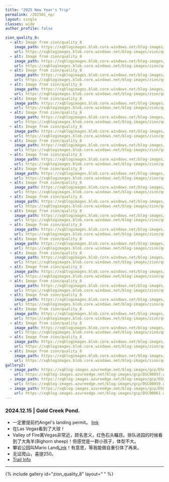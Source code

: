 ```yaml
---
title: "2025 New Year's Trip"
permalink: /202501_np/
layout: single
classes: wide
author_profile: false

zion_quality_8:
  - alt: Image from zion/quality_8
    image_path: https://xqblogimages.blob.core.windows.net/blog-images/zion/quality_8/DSC04132.webp
    url: https://xqblogimages.blob.core.windows.net/blog-images/zion/quality_8/DSC04132.webp
  - alt: Image from zion/quality_8
    image_path: https://xqblogimages.blob.core.windows.net/blog-images/zion/quality_8/DSC04124.webp
    url: https://xqblogimages.blob.core.windows.net/blog-images/zion/quality_8/DSC04124.webp
  - alt: Image from zion/quality_8
    image_path: https://xqblogimages.blob.core.windows.net/blog-images/zion/quality_8/DSC04191.webp
    url: https://xqblogimages.blob.core.windows.net/blog-images/zion/quality_8/DSC04191.webp
  - alt: Image from zion/quality_8
    image_path: https://xqblogimages.blob.core.windows.net/blog-images/zion/quality_8/DSC04076.webp
    url: https://xqblogimages.blob.core.windows.net/blog-images/zion/quality_8/DSC04076.webp
  - alt: Image from zion/quality_8
    image_path: https://xqblogimages.blob.core.windows.net/blog-images/zion/quality_8/DSC04102.webp
    url: https://xqblogimages.blob.core.windows.net/blog-images/zion/quality_8/DSC04102.webp
  - alt: Image from zion/quality_8
    image_path: https://xqblogimages.blob.core.windows.net/blog-images/zion/quality_8/DSC04119.webp
    url: https://xqblogimages.blob.core.windows.net/blog-images/zion/quality_8/DSC04119.webp
  - alt: Image from zion/quality_8
    image_path: https://xqblogimages.blob.core.windows.net/blog-images/zion/quality_8/DSC04174.webp
    url: https://xqblogimages.blob.core.windows.net/blog-images/zion/quality_8/DSC04174.webp
  - alt: Image from zion/quality_8
    image_path: https://xqblogimages.blob.core.windows.net/blog-images/zion/quality_8/DSC04050.webp
    url: https://xqblogimages.blob.core.windows.net/blog-images/zion/quality_8/DSC04050.webp
  - alt: Image from zion/quality_8
    image_path: https://xqblogimages.blob.core.windows.net/blog-images/zion/quality_8/DSC04046.webp
    url: https://xqblogimages.blob.core.windows.net/blog-images/zion/quality_8/DSC04046.webp
  - alt: Image from zion/quality_8
    image_path: https://xqblogimages.blob.core.windows.net/blog-images/zion/quality_8/DSC04139.webp
    url: https://xqblogimages.blob.core.windows.net/blog-images/zion/quality_8/DSC04139.webp
  - alt: Image from zion/quality_8
    image_path: https://xqblogimages.blob.core.windows.net/blog-images/zion/quality_8/DSC04069.webp
    url: https://xqblogimages.blob.core.windows.net/blog-images/zion/quality_8/DSC04069.webp
  - alt: Image from zion/quality_8
    image_path: https://xqblogimages.blob.core.windows.net/blog-images/zion/quality_8/DSC04073.webp
    url: https://xqblogimages.blob.core.windows.net/blog-images/zion/quality_8/DSC04073.webp
  - alt: Image from zion/quality_8
    image_path: https://xqblogimages.blob.core.windows.net/blog-images/zion/quality_8/DSC04033.webp
    url: https://xqblogimages.blob.core.windows.net/blog-images/zion/quality_8/DSC04033.webp
  - alt: Image from zion/quality_8
    image_path: https://xqblogimages.blob.core.windows.net/blog-images/zion/quality_8/DSC04176.webp
    url: https://xqblogimages.blob.core.windows.net/blog-images/zion/quality_8/DSC04176.webp
  - alt: Image from zion/quality_8
    image_path: https://xqblogimages.blob.core.windows.net/blog-images/zion/quality_8/DSC04064.webp
    url: https://xqblogimages.blob.core.windows.net/blog-images/zion/quality_8/DSC04064.webp
  - alt: Image from zion/quality_8
    image_path: https://xqblogimages.blob.core.windows.net/blog-images/zion/quality_8/DSC04048.webp
    url: https://xqblogimages.blob.core.windows.net/blog-images/zion/quality_8/DSC04048.webp
  - alt: Image from zion/quality_8
    image_path: https://xqblogimages.blob.core.windows.net/blog-images/zion/quality_8/DSC04063.webp
    url: https://xqblogimages.blob.core.windows.net/blog-images/zion/quality_8/DSC04063.webp
  - alt: Image from zion/quality_8
    image_path: https://xqblogimages.blob.core.windows.net/blog-images/zion/quality_8/DSC04075.webp
    url: https://xqblogimages.blob.core.windows.net/blog-images/zion/quality_8/DSC04075.webp
  - alt: Image from zion/quality_8
    image_path: https://xqblogimages.blob.core.windows.net/blog-images/zion/quality_8/DSC04107.webp
    url: https://xqblogimages.blob.core.windows.net/blog-images/zion/quality_8/DSC04107.webp
  - alt: Image from zion/quality_8
    image_path: https://xqblogimages.blob.core.windows.net/blog-images/zion/quality_8/DSC04131.webp
    url: https://xqblogimages.blob.core.windows.net/blog-images/zion/quality_8/DSC04131.webp
  - alt: Image from zion/quality_8
    image_path: https://xqblogimages.blob.core.windows.net/blog-images/zion/quality_8/DSC04170.webp
    url: https://xqblogimages.blob.core.windows.net/blog-images/zion/quality_8/DSC04170.webp
  - alt: Image from zion/quality_8
    image_path: https://xqblogimages.blob.core.windows.net/blog-images/zion/quality_8/DSC04062.webp
    url: https://xqblogimages.blob.core.windows.net/blog-images/zion/quality_8/DSC04062.webp
  - alt: Image from zion/quality_8
    image_path: https://xqblogimages.blob.core.windows.net/blog-images/zion/quality_8/DSC04058.webp
    url: https://xqblogimages.blob.core.windows.net/blog-images/zion/quality_8/DSC04058.webp
gallery2:
  - image_path: https://xqblog-images.azureedge.net/blog-images/gcp/DSC00057.webp
    url: https://xqblog-images.azureedge.net/blog-images/gcp/DSC00057.webp
  - image_path: https://xqblog-images.azureedge.net/blog-images/gcp/DSC00059.webp
    url: https://xqblog-images.azureedge.net/blog-images/gcp/DSC00059.webp
  - image_path: https://xqblog-images.azureedge.net/blog-images/gcp/DSC00061.webp
    url: https://xqblog-images.azureedge.net/blog-images/gcp/DSC00061.webp
---
```


### 2024.12.15 | Gold Creek Pond.
- 一定要提前约Angel's landing permit。 [link](https://www.nps.gov/zion/planyourvisit/angels-landing-hiking-permits.htm)
- 在Las Vegas看到了大球！
- Valley of Fire离Vegas非常近，顾名思义，红色石头瞩目。排队进园的时候看到了大角羊(Bighorn sheep)！但感觉是一群小孩子，体型不大。
- 攀岩公园叫Mario Land[Link](https://www.mountainproject.com/area/112517396/mario-land)！有意思，等我能做自重引体了再来。
- 无证爬山，喜提250。
- [Trail Info](https://www.alltrails.com/trail/us/washington/gold-creek-pond-loop)



---
{% include gallery id="zion_quality_8" layout=" " %}
